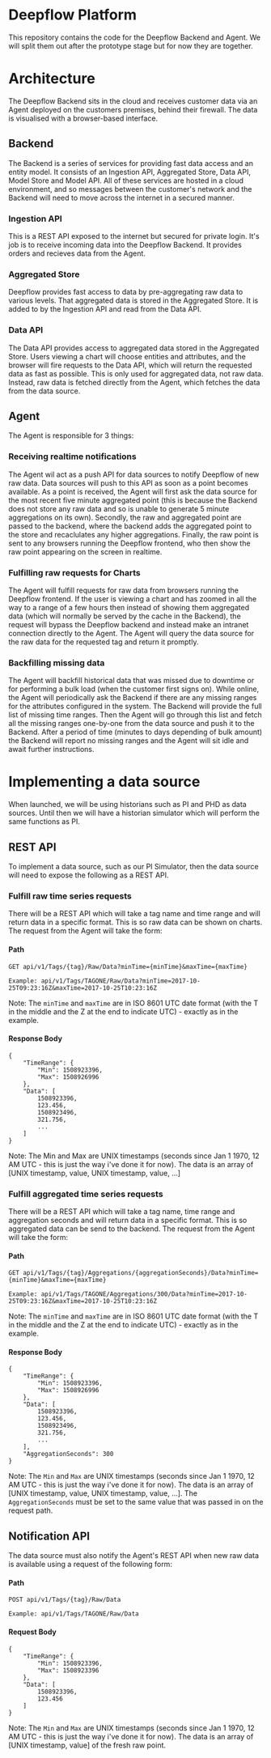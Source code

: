 # Deepflow Platform
This repository contains the code for the Deepflow Backend and Agent. We will split them out after the prototype stage but for now they are together.

# Architecture
The Deepflow Backend sits in the cloud and receives customer data via an Agent deployed on the customers premises, behind their firewall. The data is visualised with a browser-based interface.

## Backend
The Backend is a series of services for providing fast data access and an entity model. It consists of an Ingestion API, Aggregated Store, Data API, Model Store and Model API. All of these services are hosted in a cloud environment, and so messages between the customer's network and the Backend will need to move across the internet in a secured manner.

### Ingestion API
This is a REST API exposed to the internet but secured for private login. It's job is to receive incoming data into the Deepflow Backend. It provides orders and recieves data from the Agent.

### Aggregated Store
Deepflow provides fast access to data by pre-aggregating raw data to various levels. That aggregated data is stored in the Aggregated Store. It is added to by the Ingestion API and read from the Data API.

### Data API
The Data API provides access to aggregated data stored in the Aggregated Store. Users viewing a chart will choose entities and attributes, and the browser will fire requests to the Data API, which will return the requested data as fast as possible. This is only used for aggregated data, not raw data. Instead, raw data is 
fetched directly from the Agent, which fetches the data from the data source.

## Agent
The Agent is responsible for 3 things:

### Receiving realtime notifications
The Agent wil act as a push API for data sources to notify Deepflow of new raw data. Data sources will push to this API as soon as a point becomes available. As a point is received, the Agent will first ask the data source for the most recent five minute aggregated point (this is because the Backend does not store any raw data and so is unable to generate 5 minute aggregations on its own). Secondly, the raw and aggregated point are passed to the backend, where the backend adds the aggregated point to the store and recaclulates any higher aggregations. Finally, the raw point is sent to any browsers running the Deepflow frontend, who then show the raw point appearing on the screen in realtime.

### Fulfilling raw requests for Charts
The Agent will fulfill requests for raw data from browsers running the Deepflow frontend. If the user is viewing a chart and has zoomed in all the way to a range of a few hours then instead of showing them aggregated data (which will normally be served by the cache in the Backend), the request will bypass the Deepflow backend and instead make an intranet connection directly to the Agent. The Agent will query the data source for the raw data for the requested tag and return it promptly.

### Backfilling missing data
The Agent will backfill historical data that was missed due to downtime or for performing a bulk load (when the customer first signs on). While online, the Agent will periodically ask the Backend if there are any missing ranges for the attributes configured in the system. The Backend will provide the full list of missing time ranges. Then the Agent will go through this list and fetch all the missing ranges one-by-one from the data source and push it to the Backend. After a period of time (minutes to days depending of bulk amount) the Backend will report no missing ranges and the Agent will sit idle and await further instructions.

# Implementing a data source
When launched, we will be using historians such as PI and PHD as data sources. Until then we will have a historian simulator which will perform the same functions as PI. 


## REST API
To implement a data source, such as our PI Simulator, then the data source will need to expose the following as a REST API.

### Fulfill raw time series requests
There will be a REST API which will take a tag name and time range and will return data in a specific format. This is so raw data can be shown on charts. The request from the Agent will take the form:

#### Path
```
GET api/v1/Tags/{tag}/Raw/Data?minTime={minTime}&maxTime={maxTime}
```
`Example: api/v1/Tags/TAGONE/Raw/Data?minTime=2017-10-25T09:23:16Z&maxTime=2017-10-25T10:23:16Z`

Note: The `minTime` and `maxTime` are in ISO 8601 UTC date format (with the T in the middle and the Z at the end to indicate UTC) - exactly as in the example.

#### Response Body
```
{
    "TimeRange": {
        "Min": 1508923396,
        "Max": 1508926996
    },
    "Data": [
        1508923396,
        123.456,
        1508923496,
        321.756,
        ...
    ]
}
```
Note: The Min and Max are UNIX timestamps (seconds since Jan 1 1970, 12 AM UTC - this is just the way i've done it for now). The data is an array of [UNIX timestamp, value, UNIX timestamp, value, ...]

### Fulfill aggregated time series requests
There will be a REST API which will take a tag name, time range and aggregation seconds and will return data in a specific format. This is so aggregated data can be send to the backend. The request from the Agent will take the form:

#### Path
```
GET api/v1/Tags/{tag}/Aggregations/{aggregationSeconds}/Data?minTime={minTime}&maxTime={maxTime}
```
`Example: api/v1/Tags/TAGONE/Aggregations/300/Data?minTime=2017-10-25T09:23:16Z&maxTime=2017-10-25T10:23:16Z`

Note: The `minTime` and `maxTime` are in ISO 8601 UTC date format (with the T in the middle and the Z at the end to indicate UTC) - exactly as in the example.

#### Response Body
```
{
    "TimeRange": {
        "Min": 1508923396,
        "Max": 1508926996
    },
    "Data": [
        1508923396,
        123.456,
        1508923496,
        321.756,
        ...
    ],
    "AggregationSeconds": 300
}
```
Note: The `Min` and `Max` are UNIX timestamps (seconds since Jan 1 1970, 12 AM UTC - this is just the way i've done it for now). The data is an array of [UNIX timestamp, value, UNIX timestamp, value, ...]. The `AggregationSeconds` must be set to the same value that was passed in on the request path. 

## Notification API
The data source must also notify the Agent's REST API when new raw data is available using a request of the following form:

#### Path
```
POST api/v1/Tags/{tag}/Raw/Data
```
`Example: api/v1/Tags/TAGONE/Raw/Data`

#### Request Body
```
{
    "TimeRange": {
        "Min": 1508923396,
        "Max": 1508923396
    },
    "Data": [
        1508923396,
        123.456
    ]
}
```
Note: The `Min` and `Max` are UNIX timestamps (seconds since Jan 1 1970, 12 AM UTC - this is just the way i've done it for now). The data is an array of [UNIX timestamp, value] of the fresh raw point.
